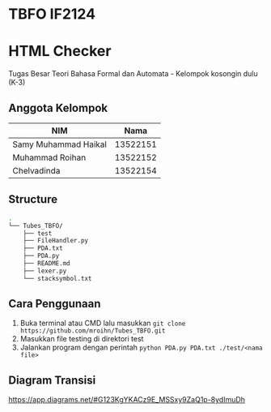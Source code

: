 # TBFO IF2124

# HTML Checker
Tugas Besar Teori Bahasa Formal dan Automata - Kelompok kosongin dulu (K-3)

## Anggota Kelompok
| NIM | Nama |
| ------------- | ------------- |
| Samy Muhammad Haikal  |  13522151  |
| Muhammad Roihan  | 13522152  |
| Chelvadinda | 13522154 |

## Structure
``` bash
.
└── Tubes_TBFO/
    ├── test
    ├── FileHandler.py
    ├── PDA.txt
    ├── PDA.py
    ├── README.md
    ├── lexer.py
    └── stacksymbol.txt
```

## Cara Penggunaan
1. Buka terminal atau CMD lalu masukkan `git clone https://github.com/mroihn/Tubes_TBFO.git`
2. Masukkan file testing di direktori test
3. Jalankan program dengan perintah `python PDA.py PDA.txt ./test/<nama file>`

## Diagram Transisi
https://app.diagrams.net/#G123KgYKACz9E_MSSxy9ZaQ1p-8ydImuDh
